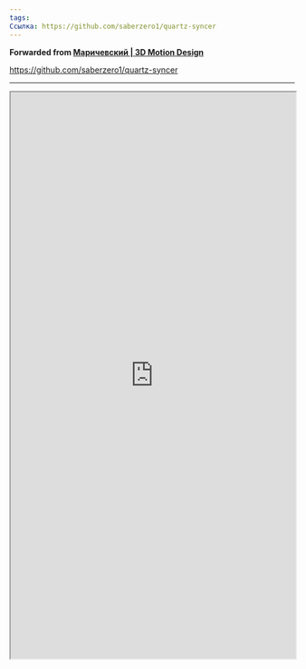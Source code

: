 ```yaml
---
tags:
Ссылка: https://github.com/saberzero1/quartz-syncer
---
```

**Forwarded from [Маричевский | 3D Motion Design](https://t.me/marichevsky)**

https://github.com/saberzero1/quartz-syncer

---

<iframe width="100%" height="1000" src="https://github.com/saberzero1/quartz-syncer"></iframe>

